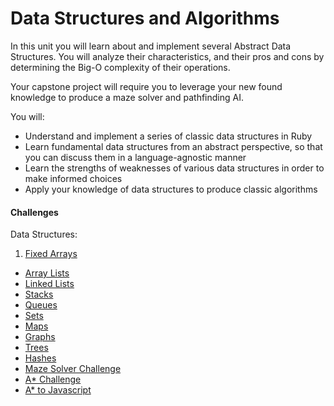 # Data Structures and Algorithms

In this unit you will learn about and implement several Abstract Data Structures. You will analyze their characteristics, and their pros and cons by determining the Big-O complexity of their operations.

Your capstone project will require you to leverage your new found knowledge to produce a maze solver and pathfinding AI.

You will:

 * Understand and implement a series of classic data structures in Ruby
 * Learn fundamental data structures from an abstract perspective, so that you can discuss them in a language-agnostic manner
 * Learn the strengths of weaknesses of various data structures in order to make informed choices
 * Apply your knowledge of data structures to produce classic algorithms

#### Challenges

Data Structures:

 1. [Fixed Arrays](../../../data-structures-fixed-array-challenge)
 *  [Array Lists](../../../data-structures-array-list-challenge)
 *  [Linked Lists](../../../data-structures-linked-list-challenge)
 *  [Stacks](../../../data-structures-stack-challenge)
 *  [Queues](../../../data-structures-queue-challenge)
 *  [Sets](../../../data-structures-set-challenge)
 *  [Maps](../../../data-structures-maps-challenge)
 *  [Graphs](../../../data-structures-graph-challenge)
 *  [Trees](../../../data-structures-tree-challenge)
 *  [Hashes](../../../data-structures-hash-challenge)
 *  [Maze Solver Challenge](../../../maze-solver-challenge)
 *  [A* Challenge](../../../a-star-challenge)
 *  [A* to Javascript](../../../a-star-dot-js)